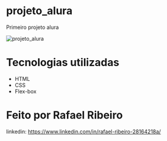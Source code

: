# projeto_alura
Primeiro projeto alura 

![projeto_alura](https://github.com/rafabookaa/projeto_alura/assets/59180005/4b5c3560-2d57-4e1b-a36a-21463af46073)


# Tecnologias utilizadas
- HTML
- CSS
- Flex-box

# Feito por Rafael Ribeiro
linkedin: https://www.linkedin.com/in/rafael-ribeiro-28164218a/

